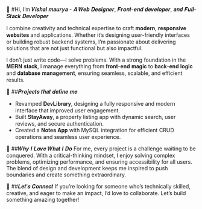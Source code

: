 👋 #Hi, I’m 𝑽𝒊𝒔𝒉𝒂𝒍 𝒎𝒂𝒖𝒓𝒚𝒂 - 𝑨 𝑾𝒆𝒃 𝑫𝒆𝒔𝒊𝒈𝒏𝒆𝒓, 𝑭𝒓𝒐𝒏𝒕-𝒆𝒏𝒅 𝒅𝒆𝒗𝒆𝒍𝒐𝒑𝒆𝒓, 𝒂𝒏𝒅 𝑭𝒖𝒍𝒍-𝑺𝒕𝒂𝒄𝒌 𝑫𝒆𝒗𝒆𝒍𝒐𝒑𝒆𝒓 

I combine creativity and technical expertise to craft 𝐦𝐨𝐝𝐞𝐫𝐧, 𝐫𝐞𝐬𝐩𝐨𝐧𝐬𝐢𝐯𝐞 𝐰𝐞𝐛𝐬𝐢𝐭𝐞𝐬 and applications. Whether it’s designing user-friendly interfaces or building robust backend systems, I’m passionate about delivering solutions that are not just functional but also impactful.  

I don’t just write code—I solve problems. With a strong foundation in the 𝐌𝐄𝐑𝐍 𝐬𝐭𝐚𝐜𝐤, I manage everything from 𝐟𝐫𝐨𝐧𝐭-𝐞𝐧𝐝 𝐦𝐚𝐠𝐢𝐜 to 𝐛𝐚𝐜𝐤-𝐞𝐧𝐝 𝐥𝐨𝐠𝐢𝐜 and 𝐝𝐚𝐭𝐚𝐛𝐚𝐬𝐞 𝐦𝐚𝐧𝐚𝐠𝐞𝐦𝐞𝐧𝐭, ensuring seamless, scalable, and efficient results.  



🚀 ##𝑷𝒓𝒐𝒋𝒆𝒄𝒕𝒔 𝒕𝒉𝒂𝒕 𝒅𝒆𝒇𝒊𝒏𝒆 𝒎𝒆  
- Revamped 𝐃𝐞𝐯𝐋𝐢𝐛𝐫𝐚𝐫𝐲, designing a fully responsive and modern interface that improved user engagement.  
- Built 𝐒𝐭𝐚𝐲𝐀𝐰𝐚𝐲, a property listing app with dynamic search, user reviews, and secure authentication.  
- Created a 𝐍𝐨𝐭𝐞𝐬 𝐀𝐩𝐩 with MySQL integration for efficient CRUD operations and seamless user experience.  

🌟 ##𝑾𝒉𝒚 𝑰 𝑳𝒐𝒗𝒆 𝑾𝒉𝒂𝒕 𝑰 𝑫𝒐
For me, every project is a challenge waiting to be conquered. With a critical-thinking mindset, I enjoy solving complex problems, optimizing performance, and ensuring accessibility for all users. The blend of design and development keeps me inspired to push boundaries and create something extraordinary.  

📩 ##𝑳𝒆𝒕’𝒔 𝑪𝒐𝒏𝒏𝒆𝒄𝒕 
If you’re looking for someone who’s technically skilled, creative, and eager to make an impact, I’d love to collaborate. Let’s build something amazing together!
<!---
vishucodebug/vishucodebug is a ✨ special ✨ repository because its `README.md` (this file) appears on your GitHub profile.
You can click the Preview link to take a look at your changes.
--->
